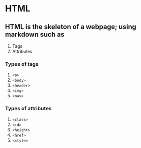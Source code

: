 # HTML

##  HTML is the skeleton of a webpage; using markdown such as 
1. Tags
1. Attributes 

### Types of tags
1. `<a>`
1. `<body>`
1. `<header>`
1. `<img>`
1. `<nav>`


### Types of attributes
1. `<class>`
1. `<id>`
1. `<height>`
1. `<href>`
1. `<style>`

